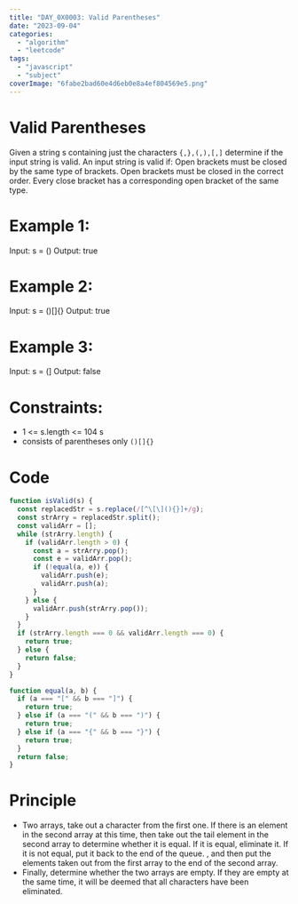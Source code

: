 ```yaml
---
title: "DAY_0X0003: Valid Parentheses"
date: "2023-09-04"
categories: 
  - "algorithm"
  - "leetcode"
tags: 
  - "javascript"
  - "subject"
coverImage: "6fabe2bad60e4d6eb0e8a4ef804569e5.png"
---
```


# Valid Parentheses

Given a string s containing just the characters `{,},(,),[,]` determine if the input string is valid. An input string is valid if: Open brackets must be closed by the same type of brackets. Open brackets must be closed in the correct order. Every close bracket has a corresponding open bracket of the same type.

# Example 1:

Input: s = () Output: true

# Example 2:

Input: s = ()\[\]{} Output: true

# Example 3:

Input: s = (\] Output: false

# Constraints:

- 1 <= s.length <= 104 s
- consists of parentheses only `()[]{}`

# Code

```js
function isValid(s) {
  const replacedStr = s.replace(/[^\[\](){}]+/g);
  const strArry = replacedStr.split();
  const validArr = [];
  while (strArry.length) {
    if (validArr.length > 0) {
      const a = strArry.pop();
      const e = validArr.pop();
      if (!equal(a, e)) {
        validArr.push(e);
        validArr.push(a);
      }
    } else {
      validArr.push(strArry.pop());
    }
  }
  if (strArry.length === 0 && validArr.length === 0) {
    return true;
  } else {
    return false;
  }
}

function equal(a, b) {
  if (a === "[" && b === "]") {
    return true;
  } else if (a === "(" && b === ")") {
    return true;
  } else if (a === "{" && b === "}") {
    return true;
  }
  return false;
}
```

# Principle

- Two arrays, take out a character from the first one. If there is an element in the second array at this time, then take out the tail element in the second array to determine whether it is equal. If it is equal, eliminate it. If it is not equal, put it back to the end of the queue. , and then put the elements taken out from the first array to the end of the second array.
- Finally, determine whether the two arrays are empty. If they are empty at the same time, it will be deemed that all characters have been eliminated.
